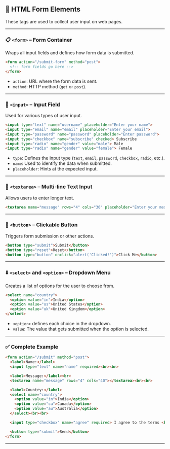 ## 🧾 HTML Form Elements

These tags are used to collect user input on web pages.

---

### 📋 `<form>` – Form Container

Wraps all input fields and defines how form data is submitted.

```html
<form action="/submit-form" method="post">
  <!-- form fields go here -->
</form>
```

- `action`: URL where the form data is sent.
- `method`: HTTP method (`get` or `post`).

---

### 🧾 `<input>` – Input Field

Used for various types of user input.

```html
<input type="text" name="username" placeholder="Enter your name">
<input type="email" name="email" placeholder="Enter your email">
<input type="password" name="password" placeholder="Enter password">
<input type="checkbox" name="subscribe" checked> Subscribe
<input type="radio" name="gender" value="male"> Male
<input type="radio" name="gender" value="female"> Female
```

- `type`: Defines the input type (`text`, `email`, `password`, `checkbox`, `radio`, etc.).
- `name`: Used to identify the data when submitted.
- `placeholder`: Hints at the expected input.

---

### 📝 `<textarea>` – Multi-line Text Input

Allows users to enter longer text.

```html
<textarea name="message" rows="4" cols="30" placeholder="Enter your message here..."></textarea>
```

---

### 🔘 `<button>` – Clickable Button

Triggers form submission or other actions.

```html
<button type="submit">Submit</button>
<button type="reset">Reset</button>
<button type="button" onclick="alert('Clicked!')">Click Me</button>
```

---

### ⬇️ `<select>` and `<option>` – Dropdown Menu

Creates a list of options for the user to choose from.

```html
<select name="country">
  <option value="in">India</option>
  <option value="us">United States</option>
  <option value="uk">United Kingdom</option>
</select>
```

- `<option>` defines each choice in the dropdown.
- `value`: The value that gets submitted when the option is selected.

---

### ✅ Complete Example

```html
<form action="/submit" method="post">
  <label>Name:</label>
  <input type="text" name="name" required><br><br>

  <label>Message:</label><br>
  <textarea name="message" rows="4" cols="40"></textarea><br><br>

  <label>Country:</label>
  <select name="country">
    <option value="in">India</option>
    <option value="ca">Canada</option>
    <option value="au">Australia</option>
  </select><br><br>

  <input type="checkbox" name="agree" required> I agree to the terms <br><br>

  <button type="submit">Send</button>
</form>
```

---